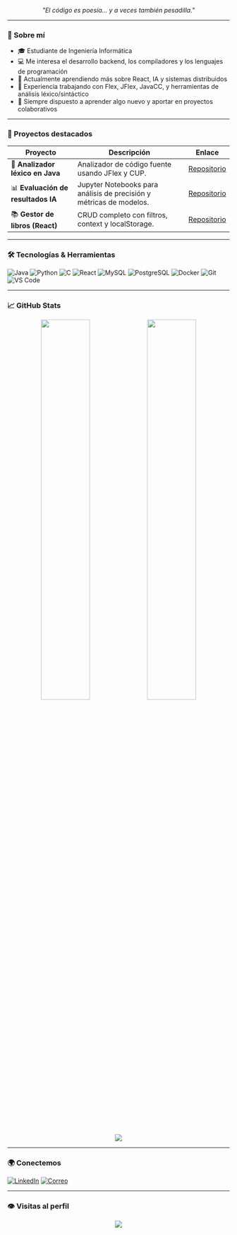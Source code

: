 <p align="center"><em>"El código es poesía... y a veces también pesadilla."</em></p>

---

### 🧠 Sobre mí

- 🎓 Estudiante de Ingeniería Informática
- 💻 Me interesa el desarrollo backend, los compiladores y los lenguajes de programación
- 🌱 Actualmente aprendiendo más sobre React, IA y sistemas distribuidos
- 🧪 Experiencia trabajando con Flex, JFlex, JavaCC, y herramientas de análisis léxico/sintáctico
- 🧩 Siempre dispuesto a aprender algo nuevo y aportar en proyectos colaborativos

---

### 🚀 Proyectos destacados

| Proyecto | Descripción | Enlace |
|---------|-------------|--------|
| 🧾 **Analizador léxico en Java** | Analizador de código fuente usando JFlex y CUP. | [Repositorio](https://github.com/DanielYeray5/analizara) |
| 📊 **Evaluación de resultados IA** | Jupyter Notebooks para análisis de precisión y métricas de modelos. | [Repositorio](https://github.com/DanielYeray5/ia) |
| 📚 **Gestor de libros (React)** | CRUD completo con filtros, context y localStorage. | [Repositorio](https://github.com/DanielYeray5/gestor-libros-react) |

---

### 🛠️ Tecnologías & Herramientas

![Java](https://img.shields.io/badge/-Java-007396?logo=java&logoColor=white&style=flat-square)
![Python](https://img.shields.io/badge/-Python-3776AB?logo=python&logoColor=white&style=flat-square)
![C](https://img.shields.io/badge/-C-00599C?logo=c&logoColor=white&style=flat-square)
![React](https://img.shields.io/badge/-React-61DAFB?logo=react&logoColor=black&style=flat-square)
![MySQL](https://img.shields.io/badge/-MySQL-4479A1?logo=mysql&logoColor=white&style=flat-square)
![PostgreSQL](https://img.shields.io/badge/-PostgreSQL-4169E1?logo=postgresql&logoColor=white&style=flat-square)
![Docker](https://img.shields.io/badge/-Docker-2496ED?logo=docker&logoColor=white&style=flat-square)
![Git](https://img.shields.io/badge/-Git-F05032?logo=git&logoColor=white&style=flat-square)
![VS Code](https://img.shields.io/badge/-VSCode-007ACC?logo=visual-studio-code&logoColor=white&style=flat-square)

---

### 📈 GitHub Stats

<p align="center">
  <img src="https://github-readme-stats.vercel.app/api?username=DanielYeray5&show_icons=true&theme=radical" width="47%" />
  <img src="https://github-readme-streak-stats.herokuapp.com/?user=DanielYeray5&theme=radical" width="47%" />
</p>

<p align="center">
  <img src="https://github-profile-summary-cards.vercel.app/api/cards/profile-details?username=DanielYeray5&theme=radical" />
</p>

---

### 🌍 Conectemos

[![LinkedIn](https://img.shields.io/badge/-LinkedIn-0A66C2?logo=linkedin&logoColor=white&style=for-the-badge)](https://www.linkedin.com/in/danielyeraynogueziniestra/)
[![Correo](https://img.shields.io/badge/-Email-D14836?logo=gmail&logoColor=white&style=for-the-badge)](mailto:danielyeraynogueziniestra@gmail.com)

---

### 👁️ Visitas al perfil

<p align="center">
  <img src="https://komarev.com/ghpvc/?username=DanielYeray5&label=Visitas%20al%20perfil&color=blue&style=flat-square" />
</p>

